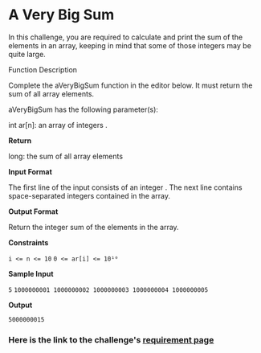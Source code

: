 # A Very Big Sum

In this challenge, you are required to calculate and print the sum of the elements in an array, keeping in mind that some of those integers may be quite large.

Function Description

Complete the aVeryBigSum function in the editor below. It must return the sum of all array elements.

aVeryBigSum has the following parameter(s):

int ar[n]: an array of integers .

**Return**

long: the sum of all array elements

**Input Format**

The first line of the input consists of an integer .
The next line contains  space-separated integers contained in the array.

**Output Format**

Return the integer sum of the elements in the array.

**Constraints**

`i <= n <= 10`
`0 <= ar[i] <= 10¹⁰`

**Sample Input**

`5`
`1000000001 1000000002 1000000003 1000000004 1000000005`

**Output**

`5000000015`

### Here is the link to the challenge's [requirement page](https://www.hackerrank.com/challenges/a-very-big-sum/problem)
